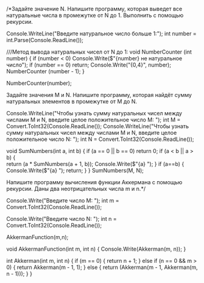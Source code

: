 /*Задайте значение N. Напишите программу, которая выведет все натуральные числа в промежутке от N до 1. Выполнить с помощью рекурсии.

Console.WriteLine("Введите натуральное число больше 1:");
int number = int.Parse(Console.ReadLine());

///Метод вывода натуральных чисел от N до 1:
void NumberCounter (int number)
{
    if (number < 0) Console.Write($"{number} не натуральное число");
    if (number == 0) return;
    Console.Write("{0,4}", number);
    NumberCounter (number - 1);
}

NumberCounter(number);


Задайте значения M и N. Напишите программу, которая найдёт сумму натуральных элементов в промежутке от M до N.

Console.WriteLine("Чтобы узнать сумму натуральных чисел между числами M и N, введите целое положительное число M: ");
int M = Convert.ToInt32(Console.ReadLine());
Console.WriteLine("Чтобы узнать сумму натуральных чисел между числами M и N, введите целое положительное число N: ");
int N = Convert.ToInt32(Console.ReadLine());
 
void SumNumbers(int a, int b)
{
    if (a == 0 || b == 0) return 0;
    if (a < b || a > b)
    {       
        return (a * SumNumbers(a + 1, b)); 
        Console.Write($"{a} ");
    }
    if (a==b)
    {
        Console.Write($"{a} "); return;
    }
}
SumNumbers(M, N);


Напишите программу вычисления функции Аккермана с помощью рекурсии. Даны два неотрицательных числа m и n.*/

Console.Write("Введите число M: ");
int m = Convert.ToInt32(Console.ReadLine());

Console.Write("Введите число N: ");
int n = Convert.ToInt32(Console.ReadLine());

AkkermanFunction(m,n);

void AkkermanFunction(int m, int n)
{
    Console.Write(Akkerman(m, n)); 
}

int Akkerman(int m, int n)
{
    if (m == 0)
    {
        return n + 1;
    }
    else if (n == 0 && m > 0)
    {
        return Akkerman(m - 1, 1);
    }
    else
    {
        return (Akkerman(m - 1, Akkerman(m, n - 1)));
    }
}
